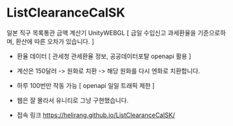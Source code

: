 # ListClearanceCalSK
일본 직구 목록통관 금액 계산기 UnityWEBGL [ 금일 수입신고 과세환율을 기준으로하며, 환산에 따른 오차가 있습니다. ]
- 환율 데이터 [ 관세청 관세환율 정보, 공공데이터포탈 openapi 활용 ]
- 계산은 150달러 -> 원화로 치환 -> 해당 원화를 다시 엔화로 치환합니다.
- 하루 100번만 작동 가능 [ openapi 일일 트래픽 제한 ]
- 웹은 잘 몰라서 유니티로 그냥 구현했습니다.

- 접속 링크
https://helirang.github.io/ListClearanceCalSK/ 
